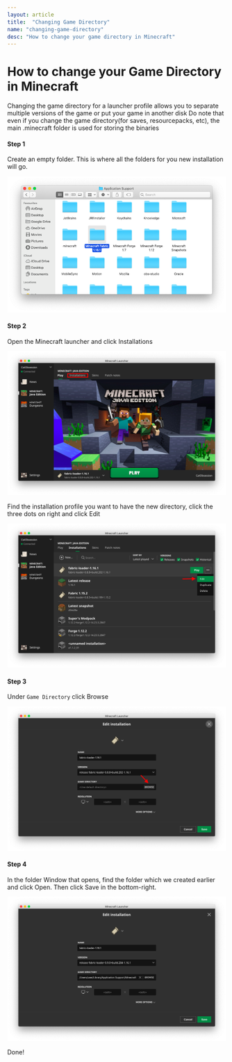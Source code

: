```yaml
---
layout: article
title:  "Changing Game Directory"
name: "changing-game-directory"
desc: "How to change your game directory in Minecraft"
---
```

# How to change your Game Directory in Minecraft

Changing the game directory for a launcher profile allows you to separate multiple versions of the game or put your game in another disk
Do note that even if you change the game directory(for saves, resourcepacks, etc), the main .minecraft folder is used for storing the binaries

#### Step 1
Create an empty folder. This is where all the folders for you new installation will go.

![Screenshot showing a folder being created](/static/images/help/guides/changing-game-directory/changing-game-directory-1.png)

#### Step 2
Open the Minecraft launcher and click Installations

![Step 2.1](/static/images/help/guides/changing-game-directory/changing-game-directory-2.png)

Find the installation profile you want to have the new directory, click the three dots on right and click Edit

![Step 2.2](/static/images/help/guides/changing-game-directory/changing-game-directory-3.png)

#### Step 3
Under `Game Directory` click  Browse

![Step 3.1](/static/images/help/guides/changing-game-directory/changing-game-directory-4.png)

#### Step 4

In the folder Window that opens, find the folder which we created earlier and click Open. Then click Save in the bottom-right. 

![Step 3.2](/static/images/help/guides/changing-game-directory/changing-game-directory-5.png)

Done!

